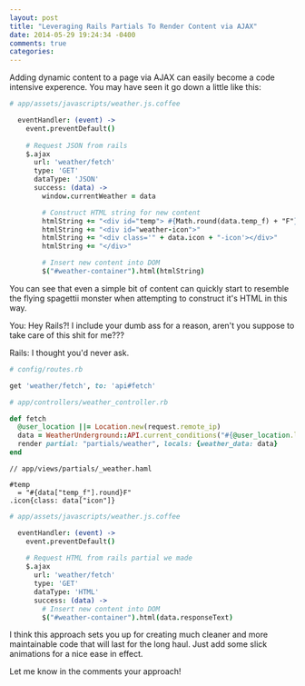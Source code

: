 ```yaml
---
layout: post
title: "Leveraging Rails Partials To Render Content via AJAX"
date: 2014-05-29 19:24:34 -0400
comments: true
categories: 
---
```


Adding dynamic content to a page via AJAX can easily become a code intensive
experence. You may have seen it go down a little like this:

``` coffeescript
# app/assets/javascripts/weather.js.coffee

  eventHandler: (event) ->
    event.preventDefault()
   
    # Request JSON from rails
    $.ajax
      url: 'weather/fetch'
      type: 'GET'
      dataType: 'JSON'
      success: (data) ->
        window.currentWeather = data

        # Construct HTML string for new content
        htmlString += "<div id="temp"> #{Math.round(data.temp_f) + "F"} </div>"
        htmlString += "<div id="weather-icon">"
        htmlString += "<div class='" + data.icon + "-icon'></div>"
        htmlString += "</div>"

        # Insert new content into DOM 
        $("#weather-container").html(htmlString)
```

You can see that even a simple bit of content can quickly start to 
resemble the flying spagettii monster when attempting to construct it's HTML in this way.

You: Hey Rails?! I include your dumb ass for a reason, aren't you suppose to
take care of this shit for me???

Rails: I thought you'd never ask.

``` ruby
# config/routes.rb

get 'weather/fetch', to: 'api#fetch' 

```

``` ruby
# app/controllers/weather_controller.rb

def fetch
  @user_location ||= Location.new(request.remote_ip)
  data = WeatherUnderground::API.current_conditions("#{@user_location.latitude},#{@user_location.longitude}")
  render partial: "partials/weather", locals: {weather_data: data}
end

```

``` haml
// app/views/partials/_weather.haml

#temp
  = "#{data["temp_f"].round}F"
.icon{class: data["icon"]}
```

``` coffeescript
# app/assets/javascripts/weather.js.coffee

  eventHandler: (event) ->
    event.preventDefault()
   
    # Request HTML from rails partial we made
    $.ajax
      url: 'weather/fetch'
      type: 'GET'
      dataType: 'HTML'
      success: (data) ->
        # Insert new content into DOM 
        $("#weather-container").html(data.responseText)
```

I think this approach sets you up for creating much cleaner and
more maintainable code that will last for the long haul. Just add some slick
animations for a nice ease in effect.

Let me know in the comments your approach!
